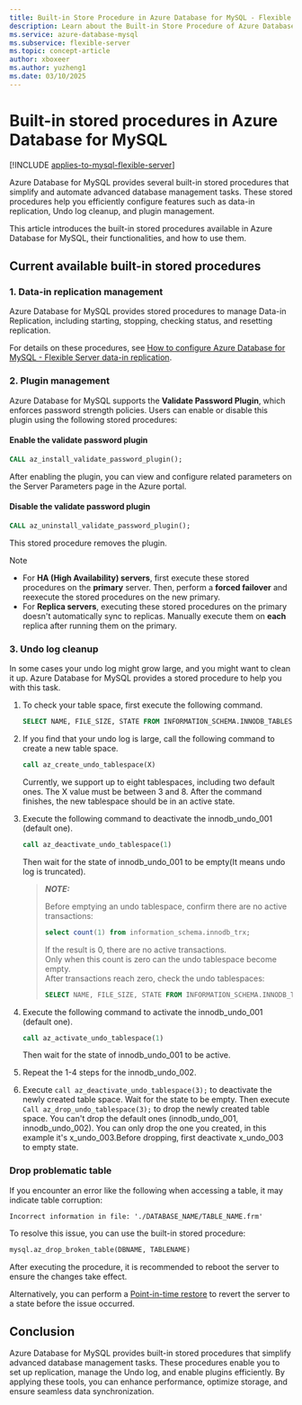 ```yaml
---
title: Built-in Store Procedure in Azure Database for MySQL - Flexible Server
description: Learn about the Built-in Store Procedure of Azure Database for MySQL - Flexible Server.
ms.service: azure-database-mysql
ms.subservice: flexible-server
ms.topic: concept-article
author: xboxeer
ms.author: yuzheng1
ms.date: 03/10/2025 
---
```

# Built-in stored procedures in Azure Database for MySQL

[!INCLUDE [applies-to-mysql-flexible-server](../includes/applies-to-mysql-flexible-server.md)]

Azure Database for MySQL provides several built-in stored procedures that simplify and automate advanced database management tasks. These stored procedures help you efficiently configure features such as data-in replication, Undo log cleanup, and plugin management.  

This article introduces the built-in stored procedures available in Azure Database for MySQL, their functionalities, and how to use them.  

## **Current available built-in stored procedures**  

### **1. Data-in replication management**  
Azure Database for MySQL provides stored procedures to manage Data-in Replication, including starting, stopping, checking status, and resetting replication.  

For details on these procedures, see [How to configure Azure Database for MySQL - Flexible Server data-in replication](how-to-data-in-replication.md).  

### **2. Plugin management**

Azure Database for MySQL supports the **Validate Password Plugin**, which enforces password strength policies. Users can enable or disable this plugin using the following stored procedures:  

#### **Enable the validate password plugin**  
```sql
CALL az_install_validate_password_plugin();
```
After enabling the plugin, you can view and configure related parameters on the Server Parameters page in the Azure portal.

#### **Disable the validate password plugin**  
```sql
CALL az_uninstall_validate_password_plugin();
```
This stored procedure removes the plugin.

> [!NOTE]  
> - For **HA (High Availability) servers**, first execute these stored procedures on the **primary** server. Then, perform a **forced failover** and reexecute the stored procedures on the new primary.  
> - For **Replica servers**, executing these stored procedures on the primary doesn't automatically sync to replicas. Manually execute them on **each** replica after running them on the primary.

### 3. **Undo log cleanup**
In some cases your undo log might grow large, and you might want to clean it up. Azure Database for MySQL provides a stored procedure to help you with this task.
1. To check your table space, first execute the following command.
    ```sql
    SELECT NAME, FILE_SIZE, STATE FROM INFORMATION_SCHEMA.INNODB_TABLESPACES WHERE SPACE_TYPE = 'Undo' AND STATE = 'active' ORDER BY NAME;
    ```
1. If you find that your undo log is large, call the following command to create a new table space.
    ```sql
    call az_create_undo_tablespace(X)
    ``` 
    Currently, we support up to eight tablespaces, including two default ones. The X value must be between 3 and 8. After the command finishes, the new tablespace should be in an active state.
1. Execute the following command to deactivate the innodb_undo_001 (default one).
    ```sql
    call az_deactivate_undo_tablespace(1)
    ```
    Then wait for the state of innodb_undo_001 to be empty(It means undo log is truncated).
   
   > **_NOTE:_**
   > 
   > Before emptying an undo tablespace, confirm there are no active transactions:
   >```sql        
   > select count(1) from information_schema.innodb_trx;
   >```  
   > If the result is 0, there are no active transactions.      
   > Only when this count is zero can the undo tablespace become empty.      
   > After transactions reach zero, check the undo tablespaces:
   >```sql 
   > SELECT NAME, FILE_SIZE, STATE FROM INFORMATION_SCHEMA.INNODB_TABLESPACES WHERE SPACE_TYPE = 'Undo'  ORDER BY NAME;
   >```
   
1. Execute the following command to activate the innodb_undo_001 (default one).
    ```sql
    call az_activate_undo_tablespace(1)
    ```
    Then wait for the state of innodb_undo_001 to be active.
1. Repeat the 1-4 steps for the innodb_undo_002.
1. Execute ```call az_deactivate_undo_tablespace(3);``` to deactivate the newly created table space. Wait for the state to be empty. Then execute ```Call az_drop_undo_tablespace(3);``` to drop the newly created table space. 
   You can't drop the default ones (innodb_undo_001, innodb_undo_002). You can only drop the one you created, in this example it's x_undo_003.Before dropping, first deactivate x_undo_003 to empty state.

### Drop problematic table 

If you encounter an error like the following when accessing a table, it may indicate table corruption:

```
Incorrect information in file: './DATABASE_NAME/TABLE_NAME.frm'
```

To resolve this issue, you can use the built-in stored procedure:

```sql
mysql.az_drop_broken_table(DBNAME, TABLENAME)
```
After executing the procedure, it is recommended to reboot the server to ensure the changes take effect.

Alternatively, you can perform a [Point-in-time restore](./how-to-restore-server-portal.md) to revert the server to a state before the issue occurred.

## **Conclusion**  
Azure Database for MySQL provides built-in stored procedures that simplify advanced database management tasks. These procedures enable you to set up replication, manage the Undo log, and enable plugins efficiently. By applying these tools, you can enhance performance, optimize storage, and ensure seamless data synchronization.  
